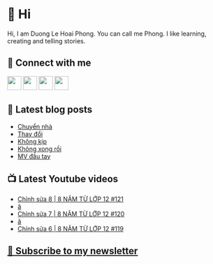 # 👋 Hi

Hi, I am Duong Le Hoai Phong. You can call me Phong. I like learning, creating and telling stories.

## 🔗 Connect with me
[<img height="32" width="32" src="https://cdn.jsdelivr.net/npm/simple-icons@v3/icons/youtube.svg" />](https://www.youtube.com/channel/UCXykqt3V2-9bYXKWZRcH0rA)
[<img height="32" width="32" src="https://cdn.jsdelivr.net/npm/simple-icons@v3/icons/instagram.svg" />](https://www.instagram.com/dlhoaiphong)
[<img height="32" width="32" src="https://cdn.jsdelivr.net/npm/simple-icons@v3/icons/facebook.svg" />](https://www.facebook.com/dlhoaiphong)
[<img height="32" width="32" src="https://cdn.jsdelivr.net/npm/simple-icons@v3/icons/linkedin.svg" />](https://www.linkedin.com/in/dlhoaiphong)

## 📝 Latest blog posts

<!-- BLOG-POST-LIST:START -->
- [Chuyển nhà](https://phongduong.dev/blog/2021/09/chuyen-nha/)
- [Thay đổi](https://phongduong.dev/blog/2021/09/thay-doi/)
- [Không kịp](https://phongduong.dev/blog/2021/09/khong-kip/)
- [Không xong rồi](https://phongduong.dev/blog/2021/09/khong-xong-roi/)
- [MV đầu tay](https://phongduong.dev/blog/2021/09/mv-dau-tay/)
<!-- BLOG-POST-LIST:END -->

## 📺 Latest Youtube videos

<!-- YOUTUBE-VIDEO-LIST:START -->
- [Chỉnh sửa 8 | 8 NĂM TỪ LỚP 12 #121](https://www.youtube.com/watch?v=JcXALmV-nbA)
- [â](https://www.youtube.com/watch?v=9f1rjuz6CSQ)
- [Chỉnh sửa 7 | 8 NĂM TỪ LỚP 12 #120](https://www.youtube.com/watch?v=N-Kd4XMvmdg)
- [ă](https://www.youtube.com/watch?v=N_p0Qt118IA)
- [Chỉnh sửa 6 | 8 NĂM TỪ LỚP 12 #119](https://www.youtube.com/watch?v=yRng2o8wwrE)
<!-- YOUTUBE-VIDEO-LIST:END -->

## [💌 Subscribe to my newsletter](https://phongever.substack.com/)
